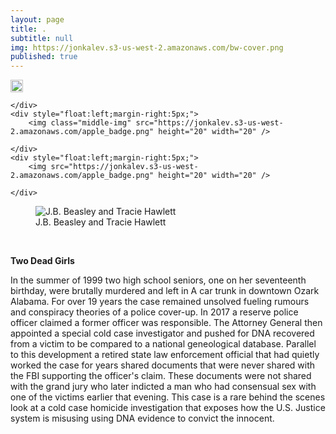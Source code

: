 ```yaml
---
layout: page
title: .
subtitle: null
img: https://jonkalev.s3-us-west-2.amazonaws.com/bw-cover.png
published: true
---
```


  <div class="image123">
    <div style="float:left;margin-right:5px;">
        <img src="https://jonkalev.s3-us-west-2.amazonaws.com/apple_badge.png" height="20" width="20"  />
       
    </div>
    <div style="float:left;margin-right:5px;">
        <img class="middle-img" src="https://jonkalev.s3-us-west-2.amazonaws.com/apple_badge.png" height="20" width="20" />
       
    </div>
    <div style="float:left;margin-right:5px;">
        <img src="https://jonkalev.s3-us-west-2.amazonaws.com/apple_badge.png" height="20" width="20" />
       
    </div>
</div>

<figure>
<img src="https://jonkalev.s3-us-west-2.amazonaws.com/bw-cover.png" alt=" J.B. Beasley and Tracie Hawlett">
  <figcaption>J.B. Beasley and Tracie Hawlett</figcaption>
  </figure>
<br  />
<p>
  
  
<strong>Two Dead Girls</strong>

 In the summer of 1999 two high school seniors, one on her seventeenth birthday, were brutally murdered and left in A car trunk in downtown Ozark Alabama. For over 19 years the case remained unsolved fueling rumours and conspiracy theories of a police cover-up. In 2017 a reserve police officer claimed a former officer was responsible. The Attorney General then appointed a special cold case investigator and pushed for DNA recovered from a victim to be compared to a national geneological database. Parallel to this development a retired state law enforcement official that had quietly worked the case for years shared documents that were never shared with the FBI supporting the officer's claim. These documents were not shared with the grand jury who later indicted a man who had consensual sex with one of the victims earlier that evening.
    This case is a rare behind the scenes look at a cold case homicide investigation that exposes how the U.S. Justice system is misusing using DNA evidence to convict the innocent.
    
    
    
   
